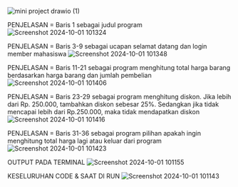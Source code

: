 
![mini project drawio (1)](https://github.com/user-attachments/assets/245b362a-4a9d-4d7b-a636-e37843a2abf8)

PENJELASAN = Baris 1 sebagai judul program
![Screenshot 2024-10-01 101324](https://github.com/user-attachments/assets/486ff980-1a08-4719-a0c5-f56e0972b55d)

PENJELASAN = Baris 3-9 sebagai ucapan selamat datang dan login member mahasiswa
![Screenshot 2024-10-01 101348](https://github.com/user-attachments/assets/389d81e2-c29f-4197-b47f-dda22c069dae)

PENJELASAN = Baris 11-21 sebagai program menghitung total harga barang berdasarkan harga barang dan jumlah pembelian 
![Screenshot 2024-10-01 101406](https://github.com/user-attachments/assets/74f88362-7634-4c3a-ad1b-d89106639e9c)

PENJELASAN = Baris 23-29 sebagai program menghitung diskon. Jika lebih dari Rp. 250.000, tambahkan diskon sebesar 25%. Sedangkan jika tidak mencapai lebih dari Rp.250.000, maka tidak mendapatkan diskon
![Screenshot 2024-10-01 101416](https://github.com/user-attachments/assets/68059e11-8b8c-4f77-aca1-0e41530d6e3b)

PENJELASAN = Baris 31-36 sebagai program pilihan apakah ingin menghitung total harga lagi atau keluar dari program
![Screenshot 2024-10-01 101423](https://github.com/user-attachments/assets/fa58ed74-746d-4b2b-913f-7156640c19d9)

OUTPUT PADA TERMINAL
![Screenshot 2024-10-01 101155](https://github.com/user-attachments/assets/c9b09284-a02e-42e6-9292-54f04bfa276e)

KESELURUHAN CODE & SAAT DI RUN
![Screenshot 2024-10-01 101143](https://github.com/user-attachments/assets/d10fc315-02c3-4426-bd11-bd7bd49171d9)

